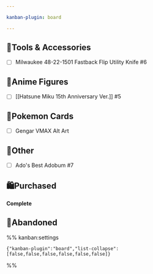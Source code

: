 ```yaml
---

kanban-plugin: board

---
```


## 🔧Tools & Accessories

- [ ] Milwaukee 48-22-1501 Fastback Flip Utility Knife #6


## 🧸Anime Figures

- [ ] [[Hatsune Miku 15th Anniversary Ver.]] #5


## 🎴Pokemon Cards

- [ ] Gengar VMAX Alt Art


## 🧾Other

- [ ] Ado's Best Adobum #7


## 🛍Purchased

**Complete**


## 🚫Abandoned





%% kanban:settings
```
{"kanban-plugin":"board","list-collapse":[false,false,false,false,false,false]}
```
%%